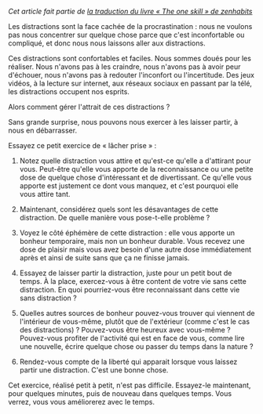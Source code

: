 <!-- 
.. title: Gérer les distractions
.. slug: gerer-les-distractions
.. date: 2014-10-06 22:26:13+02:00
.. tags: Zen habits, L'unique compétence
.. category: 
.. link: 
.. description: 
.. type: text
-->

_Cet article fait partie de [la traduction du livre « The one skill » de zenhabits](/blog/traduction-du-livre-the-one-skill-de-zenhabits/)_

Les distractions sont la face cachée de la procrastination : nous ne voulons pas nous concentrer sur quelque chose parce que c'est inconfortable ou compliqué, et donc nous nous laissons aller aux distractions.
<!-- TEASER_END -->
Ces distractions sont confortables et faciles. Nous sommes doués pour les réaliser. Nous n'avons pas à les craindre, nous n'avons pas à avoir peur d'échouer, nous n'avons pas à redouter l'inconfort ou l'incertitude. Des jeux vidéos, à la lecture sur internet, aux réseaux sociaux en passant par la télé, les distractions occupent nos esprits.

Alors comment gérer l'attrait de ces distractions ?

Sans grande surprise, nous pouvons nous exercer à les laisser partir, à nous en débarrasser.

Essayez ce petit exercice de « lâcher prise » :

1. Notez quelle distraction vous attire et qu'est-ce qu'elle a d'attirant pour vous. Peut-être qu'elle vous apporte de la reconnaissance ou une petite dose de quelque chose d'intéressant et de divertissant. Ce qu'elle vous apporte est justement ce dont vous manquez, et c'est pourquoi elle vous attire tant.

2. Maintenant, considérez quels sont les désavantages de cette distraction. De quelle manière vous pose-t-elle problème ?

3. Voyez le côté éphémère de cette distraction : elle vous apporte un bonheur temporaire, mais non un bonheur durable. Vous recevez une dose de plaisir mais vous avez besoin d'une autre dose immédiatement après et ainsi de suite sans que ça ne finisse jamais.

4. Essayez de laisser partir la distraction, juste pour un petit bout de temps. À la place, exercez-vous à être content de votre vie sans cette distraction. En quoi pourriez-vous être reconnaissant dans cette vie sans distraction ?

5. Quelles autres sources de bonheur pouvez-vous trouver qui viennent de l'intérieur de vous-même, plutôt que de l'extérieur (comme c'est le cas des distractions) ? Pouvez-vous être heureux avec vous-même ? Pouvez-vous profiter de l'activité qui est en face de vous, comme lire une nouvelle, écrire quelque chose ou passer du temps dans la nature ?

6. Rendez-vous compte de la liberté qui apparait lorsque vous laissez partir une distraction. C'est une bonne chose.

Cet exercice, réalisé petit à petit, n'est pas difficile. Essayez-le maintenant, pour quelques minutes, puis de nouveau dans quelques temps. Vous verrez, vous vous améliorerez avec le temps.

